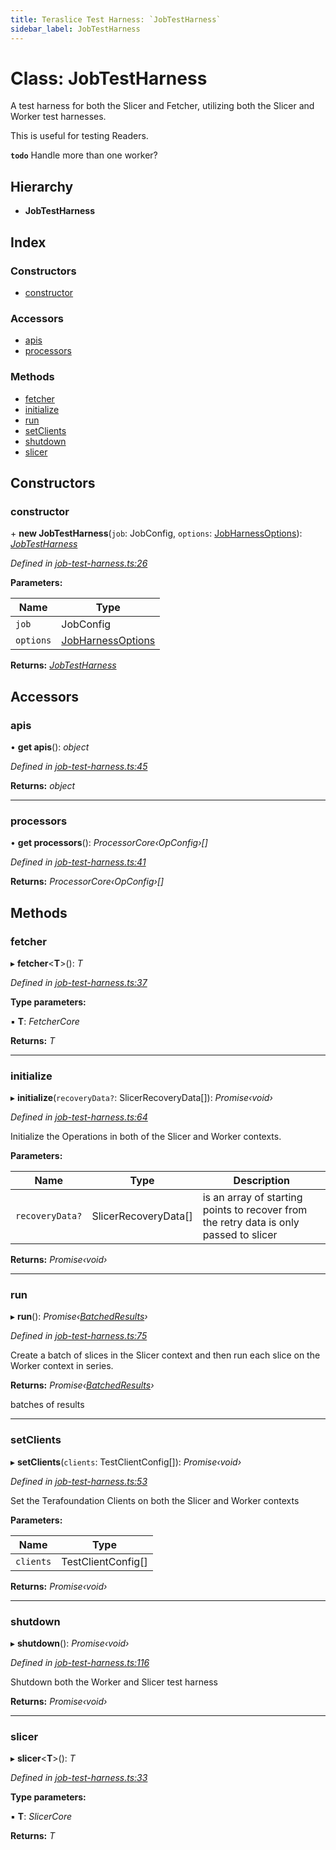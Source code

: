 ```yaml
---
title: Teraslice Test Harness: `JobTestHarness`
sidebar_label: JobTestHarness
---
```


# Class: JobTestHarness

A test harness for both the Slicer and Fetcher,
utilizing both the Slicer and Worker test harnesses.

This is useful for testing Readers.

**`todo`** Handle more than one worker?

## Hierarchy

* **JobTestHarness**

## Index

### Constructors

* [constructor](jobtestharness.md#constructor)

### Accessors

* [apis](jobtestharness.md#apis)
* [processors](jobtestharness.md#processors)

### Methods

* [fetcher](jobtestharness.md#fetcher)
* [initialize](jobtestharness.md#initialize)
* [run](jobtestharness.md#run)
* [setClients](jobtestharness.md#setclients)
* [shutdown](jobtestharness.md#shutdown)
* [slicer](jobtestharness.md#slicer)

## Constructors

###  constructor

\+ **new JobTestHarness**(`job`: JobConfig, `options`: [JobHarnessOptions](../interfaces/jobharnessoptions.md)): *[JobTestHarness](jobtestharness.md)*

*Defined in [job-test-harness.ts:26](https://github.com/terascope/teraslice/blob/78714a985/packages/teraslice-test-harness/src/job-test-harness.ts#L26)*

**Parameters:**

Name | Type |
------ | ------ |
`job` | JobConfig |
`options` | [JobHarnessOptions](../interfaces/jobharnessoptions.md) |

**Returns:** *[JobTestHarness](jobtestharness.md)*

## Accessors

###  apis

• **get apis**(): *object*

*Defined in [job-test-harness.ts:45](https://github.com/terascope/teraslice/blob/78714a985/packages/teraslice-test-harness/src/job-test-harness.ts#L45)*

**Returns:** *object*

___

###  processors

• **get processors**(): *ProcessorCore‹OpConfig›[]*

*Defined in [job-test-harness.ts:41](https://github.com/terascope/teraslice/blob/78714a985/packages/teraslice-test-harness/src/job-test-harness.ts#L41)*

**Returns:** *ProcessorCore‹OpConfig›[]*

## Methods

###  fetcher

▸ **fetcher**<**T**>(): *T*

*Defined in [job-test-harness.ts:37](https://github.com/terascope/teraslice/blob/78714a985/packages/teraslice-test-harness/src/job-test-harness.ts#L37)*

**Type parameters:**

▪ **T**: *FetcherCore*

**Returns:** *T*

___

###  initialize

▸ **initialize**(`recoveryData?`: SlicerRecoveryData[]): *Promise‹void›*

*Defined in [job-test-harness.ts:64](https://github.com/terascope/teraslice/blob/78714a985/packages/teraslice-test-harness/src/job-test-harness.ts#L64)*

Initialize the Operations in both of the Slicer
and Worker contexts.

**Parameters:**

Name | Type | Description |
------ | ------ | ------ |
`recoveryData?` | SlicerRecoveryData[] | is an array of starting points to recover from the retry data is only passed to slicer  |

**Returns:** *Promise‹void›*

___

###  run

▸ **run**(): *Promise‹[BatchedResults](../overview.md#batchedresults)›*

*Defined in [job-test-harness.ts:75](https://github.com/terascope/teraslice/blob/78714a985/packages/teraslice-test-harness/src/job-test-harness.ts#L75)*

Create a batch of slices in the Slicer context
and then run each slice on the Worker context
in series.

**Returns:** *Promise‹[BatchedResults](../overview.md#batchedresults)›*

batches of results

___

###  setClients

▸ **setClients**(`clients`: TestClientConfig[]): *Promise‹void›*

*Defined in [job-test-harness.ts:53](https://github.com/terascope/teraslice/blob/78714a985/packages/teraslice-test-harness/src/job-test-harness.ts#L53)*

Set the Terafoundation Clients on both
the Slicer and Worker contexts

**Parameters:**

Name | Type |
------ | ------ |
`clients` | TestClientConfig[] |

**Returns:** *Promise‹void›*

___

###  shutdown

▸ **shutdown**(): *Promise‹void›*

*Defined in [job-test-harness.ts:116](https://github.com/terascope/teraslice/blob/78714a985/packages/teraslice-test-harness/src/job-test-harness.ts#L116)*

Shutdown both the Worker and Slicer test harness

**Returns:** *Promise‹void›*

___

###  slicer

▸ **slicer**<**T**>(): *T*

*Defined in [job-test-harness.ts:33](https://github.com/terascope/teraslice/blob/78714a985/packages/teraslice-test-harness/src/job-test-harness.ts#L33)*

**Type parameters:**

▪ **T**: *SlicerCore*

**Returns:** *T*
